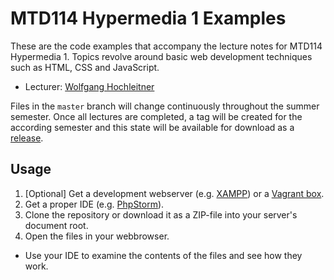 # MTD114 Hypermedia 1 Examples

These are the code examples that accompany the lecture notes for MTD114 Hypermedia 1.  Topics revolve around basic web development techniques such as HTML, CSS and JavaScript.

* Lecturer: [Wolfgang Hochleitner](https://github.com/hochleitner)

Files in the ``master`` branch will change continuously throughout the summer semester. Once all lectures are completed, a tag will be created for the according semester and this state will be available for download as a [release](https://github.com/Digital-Media/hm1vl-examples/releases).

## Usage

1. [Optional] Get a development webserver (e.g. [XAMPP](https://www.apachefriends.org/)) or a [Vagrant box](https://www.vagrantup.com/).
2. Get a proper IDE (e.g. [PhpStorm](https://www.jetbrains.com/phpstorm/)).
3. Clone the repository or download it as a ZIP-file into your server's document root.
4. Open the files in your webbrowser.

* Use your IDE to examine the contents of the files and see how they work.
